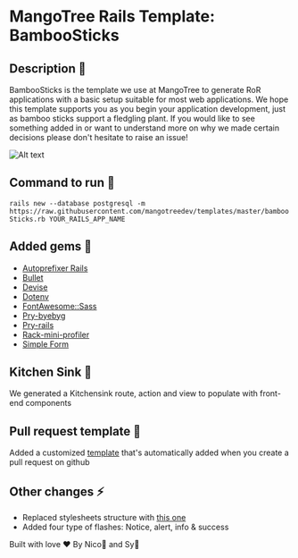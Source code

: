# MangoTree Rails Template: BambooSticks

## Description :speak_no_evil:
BambooSticks is the template we use at MangoTree to generate RoR applications with a basic setup suitable for most web applications.  We hope this template supports you as you begin your application development, just as bamboo sticks support a fledgling plant.  If you would like to see something added in or want to understand more on why we made certain decisions please don't hesitate to raise an issue!

![Alt text](https://res.cloudinary.com/nico1711/image/upload/c_scale,w_340/v1607091430/bamboo_clqlng.jpg "bamboo_shoots")

## Command to run :running:
`rails new --database postgresql -m https://raw.githubusercontent.com/mangotreedev/templates/master/bambooSticks.rb YOUR_RAILS_APP_NAME`

## Added gems :gem:
- [Autoprefixer Rails](https://github.com/ai/autoprefixer-rails)
- [Bullet](https://github.com/flyerhzm/bullet)
- [Devise](https://github.com/heartcombo/devise)
- [Dotenv](https://github.com/bkeepers/dotenv)
- [FontAwesome::Sass](https://github.com/FortAwesome/font-awesome-sass)
- [Pry-byebyg](https://github.com/deivid-rodriguez/pry-byebug)
- [Pry-rails](https://github.com/rweng/pry-rails)
- [Rack-mini-profiler](https://github.com/MiniProfiler/rack-mini-profiler)
- [Simple Form](https://github.com/heartcombo/simple_form)

## Kitchen Sink :ship:
We generated a Kitchensink route, action and view to populate with front-end components

## Pull request template :raising_hand:
Added a customized [template](https://github.com/mangotreedev/templates/blob/master/pull_request_template.md) that's automatically added when you create a pull request on github

## Other changes :zap:
- Replaced stylesheets structure with [this one](https://github.com/mangotreedev/templates/tree/master/stylesheets)
- Added four type of flashes: Notice, alert, info & success


Built with love ❤️ By Nico🐺 and Sy🐢

